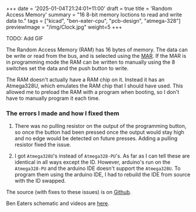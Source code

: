 +++
date = '2025-01-04T21:24:01+11:00'
draft = true
title = 'Random Access Memory'
summary = "16 8-bit memory loctions to read and write data to."
tags = ["kicad", "ben-eater-cpu", "pcb-design", "atmega-328"]
previewImage = "/img/Clock.jpg"
weight=5
+++

TODO: Add GIF

The Random Access Memory (RAM) has 16 bytes of memory. The data can be write or read from the bus, and is selected using the [MAR](../mar). If the MAR is in programming mode the RAM can be written to manually using the 8 switches set the data and the push button to write.

The RAM doesn't actually have a RAM chip on it. Instead it has an Atmega328U, which emulates the RAM chip that I should have used. This allowed me to preload the RAM with a program when booting, so I don't have to manually program it each time.

### The errors I made and how I fixed them

1. There was no pulling resistor on the output of the programming button, so once the button had been pressed once the output would stay high and no edge would be detected on future presses. Adding a pulling resistor fixed the issue.

2. I got `Atmega328U`'s instead of `Atmega328-PU`'s. As far as I can tell these are identical in all ways except the ID. However, arduino's run on the `Atmega328-PU` and the arduino IDE doesn't support the `Atmega328U`. To program them using the arduino IDE, I had to rebuild the IDE from source with the ID swapped.

The source (with fixes to these issues) is on [Github](https://github.com/Robert-Riordan-UCD/8_Bit_CPU_PCB/tree/main/RAM).

Ben Eaters schematic and videos are [here](https://eater.net/8bit/ram).
